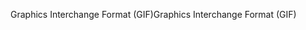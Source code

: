 <span data-ttu-id="cc811-101">Graphics Interchange Format (GIF)</span><span class="sxs-lookup"><span data-stu-id="cc811-101">Graphics Interchange Format (GIF)</span></span>